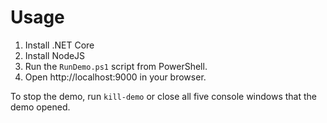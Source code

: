 # Usage

1. Install .NET Core
2. Install NodeJS
3. Run the `RunDemo.ps1` script from PowerShell.
4. Open http://localhost:9000 in your browser. 

To stop the demo, run `kill-demo` or close all five console windows that the demo opened.

